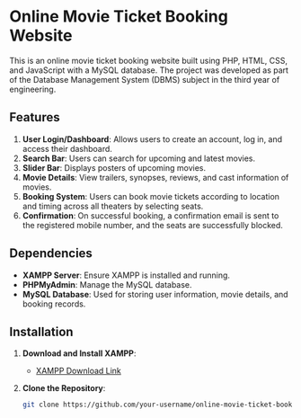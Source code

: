# Online Movie Ticket Booking Website

This is an online movie ticket booking website built using PHP, HTML, CSS, and JavaScript with a MySQL database. The project was developed as part of the Database Management System (DBMS) subject in the third year of engineering.

## Features

1. **User Login/Dashboard**: Allows users to create an account, log in, and access their dashboard.
2. **Search Bar**: Users can search for upcoming and latest movies.
3. **Slider Bar**: Displays posters of upcoming movies.
4. **Movie Details**: View trailers, synopses, reviews, and cast information of movies.
5. **Booking System**: Users can book movie tickets according to location and timing across all theaters by selecting seats.
6. **Confirmation**: On successful booking, a confirmation email is sent to the registered mobile number, and the seats are successfully blocked.

## Dependencies

- **XAMPP Server**: Ensure XAMPP is installed and running.
- **PHPMyAdmin**: Manage the MySQL database.
- **MySQL Database**: Used for storing user information, movie details, and booking records.

## Installation

1. **Download and Install XAMPP**: 
   - [XAMPP Download Link](https://www.apachefriends.org/index.html)
   
2. **Clone the Repository**:
   ```bash
   git clone https://github.com/your-username/online-movie-ticket-booking.git
